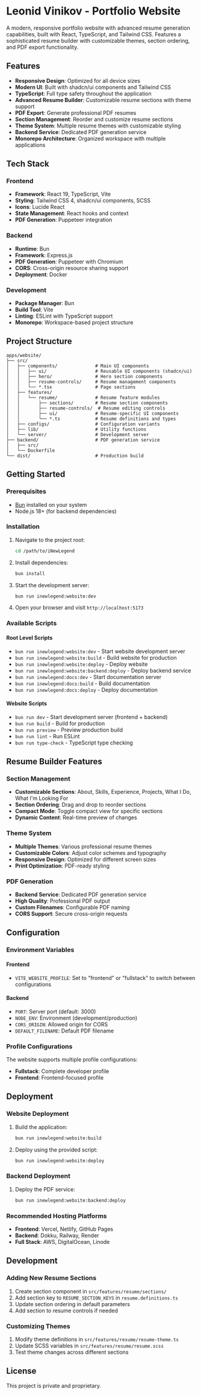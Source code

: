 # Leonid Vinikov - Portfolio Website

A modern, responsive portfolio website with advanced resume generation capabilities, built with React, TypeScript, and Tailwind CSS. Features a sophisticated resume builder with customizable themes, section ordering, and PDF export functionality.

## Features

- **Responsive Design**: Optimized for all device sizes
- **Modern UI**: Built with shadcn/ui components and Tailwind CSS
- **TypeScript**: Full type safety throughout the application
- **Advanced Resume Builder**: Customizable resume sections with theme support
- **PDF Export**: Generate professional PDF resumes
- **Section Management**: Reorder and customize resume sections
- **Theme System**: Multiple resume themes with customizable styling
- **Backend Service**: Dedicated PDF generation service
- **Monorepo Architecture**: Organized workspace with multiple applications

## Tech Stack

### Frontend
- **Framework**: React 19, TypeScript, Vite
- **Styling**: Tailwind CSS 4, shadcn/ui components, SCSS
- **Icons**: Lucide React
- **State Management**: React hooks and context
- **PDF Generation**: Puppeteer integration

### Backend
- **Runtime**: Bun
- **Framework**: Express.js
- **PDF Generation**: Puppeteer with Chromium
- **CORS**: Cross-origin resource sharing support
- **Deployment**: Docker

### Development
- **Package Manager**: Bun
- **Build Tool**: Vite
- **Linting**: ESLint with TypeScript support
- **Monorepo**: Workspace-based project structure

## Project Structure

```
apps/website/
├── src/
│   ├── components/              # Main UI components
│   │   ├── ui/                  # Reusable UI components (shadcn/ui)
│   │   ├── hero/                # Hero section components
│   │   ├── resume-controls/     # Resume management components
│   │   └── *.tsx                # Page sections
│   ├── features/
│   │   └── resume/              # Resume feature modules
│   │       ├── sections/        # Resume section components
│   │       ├── resume-controls/  # Resume editing controls
│   │       ├── ui/              # Resume-specific UI components
│   │       └── *.ts             # Resume definitions and types
│   ├── configs/                 # Configuration variants
│   ├── lib/                     # Utility functions
│   └── server/                  # Development server
├── backend/                     # PDF generation service
│   ├── src/
│   └── Dockerfile
└── dist/                        # Production build
```

## Getting Started

### Prerequisites

- [Bun](https://bun.sh/) installed on your system
- Node.js 18+ (for backend dependencies)

### Installation

1. Navigate to the project root:
   ```bash
   cd /path/to/iNewLegend
   ```

2. Install dependencies:
   ```bash
   bun install
   ```

3. Start the development server:
   ```bash
   bun run inewlegend:website:dev
   ```

4. Open your browser and visit `http://localhost:5173`

### Available Scripts

#### Root Level Scripts
- `bun run inewlegend:website:dev` - Start website development server
- `bun run inewlegend:website:build` - Build website for production
- `bun run inewlegend:website:deploy` - Deploy website
- `bun run inewlegend:website:backend:deploy` - Deploy backend service
- `bun run inewlegend:docs:dev` - Start documentation server
- `bun run inewlegend:docs:build` - Build documentation
- `bun run inewlegend:docs:deploy` - Deploy documentation

#### Website Scripts
- `bun run dev` - Start development server (frontend + backend)
- `bun run build` - Build for production
- `bun run preview` - Preview production build
- `bun run lint` - Run ESLint
- `bun run type-check` - TypeScript type checking

## Resume Builder Features

### Section Management
- **Customizable Sections**: About, Skills, Experience, Projects, What I Do, What I'm Looking For
- **Section Ordering**: Drag and drop to reorder sections
- **Compact Mode**: Toggle compact view for specific sections
- **Dynamic Content**: Real-time preview of changes

### Theme System
- **Multiple Themes**: Various professional resume themes
- **Customizable Colors**: Adjust color schemes and typography
- **Responsive Design**: Optimized for different screen sizes
- **Print Optimization**: PDF-ready styling

### PDF Generation
- **Backend Service**: Dedicated PDF generation service
- **High Quality**: Professional PDF output
- **Custom Filenames**: Configurable PDF naming
- **CORS Support**: Secure cross-origin requests

## Configuration

### Environment Variables

#### Frontend
- `VITE_WEBSITE_PROFILE`: Set to "frontend" or "fullstack" to switch between configurations

#### Backend
- `PORT`: Server port (default: 3000)
- `NODE_ENV`: Environment (development/production)
- `CORS_ORIGIN`: Allowed origin for CORS
- `DEFAULT_FILENAME`: Default PDF filename

### Profile Configurations

The website supports multiple profile configurations:
- **Fullstack**: Complete developer profile
- **Frontend**: Frontend-focused profile

## Deployment

### Website Deployment

1. Build the application:
   ```bash
   bun run inewlegend:website:build
   ```

2. Deploy using the provided script:
   ```bash
   bun run inewlegend:website:deploy
   ```

### Backend Deployment

1. Deploy the PDF service:
   ```bash
   bun run inewlegend:website:backend:deploy
   ```

### Recommended Hosting Platforms

- **Frontend**: Vercel, Netlify, GitHub Pages
- **Backend**: Dokku, Railway, Render
- **Full Stack**: AWS, DigitalOcean, Linode

## Development

### Adding New Resume Sections

1. Create section component in `src/features/resume/sections/`
2. Add section key to `RESUME_SECTION_KEYS` in `resume.definitions.ts`
3. Update section ordering in default parameters
4. Add section to resume controls if needed

### Customizing Themes

1. Modify theme definitions in `src/features/resume/resume-theme.ts`
2. Update SCSS variables in `src/features/resume/resume.scss`
3. Test theme changes across different sections

## License

This project is private and proprietary.
